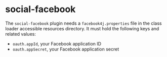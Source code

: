 social-facebook
===============

The `social-facebook` plugin needs a `facebook4j.properties` file in the class loader 
accessible resources directory. It must hold the following keys and related values:

- `oauth.appId`, your Facebook application ID
- `oauth.appSecret`, your Facebook application secret

